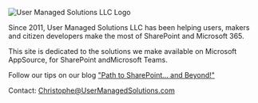  ![User Managed Solutions LLC Logo](http://appsource.usermanagedsolutions.com/UMSonline.png)
 
 Since 2011, User Managed Solutions LLC has been helping users, makers and citizen developers make the most of SharePoint and Microsoft 365.
 
 This site is dedicated to the solutions we make available on Microsoft AppSource, for SharePoint andMicrosoft Teams.
 
 Follow our tips on our blog ["Path to SharePoint... and Beyond!"](https://blog.pathtosharepoint.com/)
 
 Contact: Christophe@UserManagedSolutions.com
